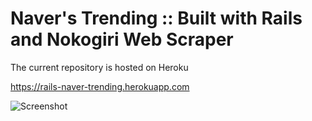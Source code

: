 
Naver's Trending ::  Built with Rails and Nokogiri Web Scraper
==============================================================


The current repository is hosted on Heroku

https://rails-naver-trending.herokuapp.com

![Screenshot](http://imgur.com/7a1iZKl.png?raw=true)
